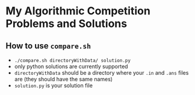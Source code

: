 # My Algorithmic Competition Problems and Solutions
## How to use `compare.sh`
- `./compare.sh directoryWithData/ solution.py`
- only python solutions are currently supported
- `directoryWithData` should be a directory where your `.in` and `.ans` files are (they should have the same names)
- `solution.py` is your solution file
